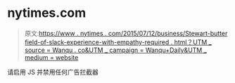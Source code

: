 # nytimes.com

> 原文:[https://www . nytimes . com/2015/07/12/business/Stewart-butter field-of-slack-experience-with-empathy-required . html？UTM _ source = Wanqu . co&UTM _ campaign = Wanqu+Daily&UTM _ medium = website](https://www.nytimes.com/2015/07/12/business/stewart-butterfield-of-slack-experience-with-empathy-required.html?utm_source=wanqu.co&utm_campaign=Wanqu+Daily&utm_medium=website)

请启用 JS 并禁用任何广告拦截器